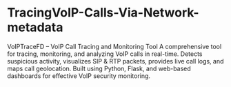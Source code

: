 # TracingVoIP-Calls-Via-Network-metadata
VoIPTraceFD – VoIP Call Tracing and Monitoring Tool A comprehensive tool for tracing, monitoring, and analyzing VoIP calls in real-time. Detects suspicious activity, visualizes SIP &amp; RTP packets, provides live call logs, and maps call geolocation. Built using Python, Flask, and web-based dashboards for effective VoIP security monitoring.
